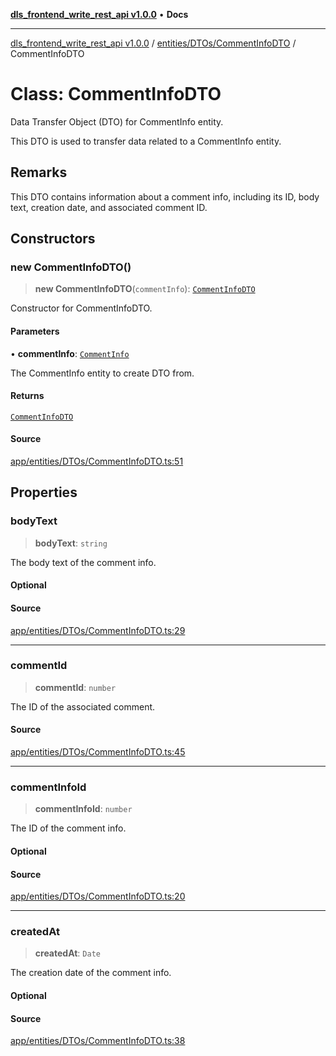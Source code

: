 [**dls_frontend_write_rest_api v1.0.0**](../../../../README.md) • **Docs**

***

[dls_frontend_write_rest_api v1.0.0](../../../../modules.md) / [entities/DTOs/CommentInfoDTO](../README.md) / CommentInfoDTO

# Class: CommentInfoDTO

Data Transfer Object (DTO) for CommentInfo entity.

This DTO is used to transfer data related to a CommentInfo entity.

## Remarks

This DTO contains information about a comment info, including its ID, body text,
creation date, and associated comment ID.

## Constructors

### new CommentInfoDTO()

> **new CommentInfoDTO**(`commentInfo`): [`CommentInfoDTO`](CommentInfoDTO.md)

Constructor for CommentInfoDTO.

#### Parameters

• **commentInfo**: [`CommentInfo`](../../../entities/CommentInfo/classes/CommentInfo.md)

The CommentInfo entity to create DTO from.

#### Returns

[`CommentInfoDTO`](CommentInfoDTO.md)

#### Source

[app/entities/DTOs/CommentInfoDTO.ts:51](https://github.com/No-Life-inc/dls_write_api/blob/3b6ede554338fca33854ae593d3c96d63a70eb98/app/entities/DTOs/CommentInfoDTO.ts#L51)

## Properties

### bodyText

> **bodyText**: `string`

The body text of the comment info.

#### Optional

#### Source

[app/entities/DTOs/CommentInfoDTO.ts:29](https://github.com/No-Life-inc/dls_write_api/blob/3b6ede554338fca33854ae593d3c96d63a70eb98/app/entities/DTOs/CommentInfoDTO.ts#L29)

***

### commentId

> **commentId**: `number`

The ID of the associated comment.

#### Source

[app/entities/DTOs/CommentInfoDTO.ts:45](https://github.com/No-Life-inc/dls_write_api/blob/3b6ede554338fca33854ae593d3c96d63a70eb98/app/entities/DTOs/CommentInfoDTO.ts#L45)

***

### commentInfoId

> **commentInfoId**: `number`

The ID of the comment info.

#### Optional

#### Source

[app/entities/DTOs/CommentInfoDTO.ts:20](https://github.com/No-Life-inc/dls_write_api/blob/3b6ede554338fca33854ae593d3c96d63a70eb98/app/entities/DTOs/CommentInfoDTO.ts#L20)

***

### createdAt

> **createdAt**: `Date`

The creation date of the comment info.

#### Optional

#### Source

[app/entities/DTOs/CommentInfoDTO.ts:38](https://github.com/No-Life-inc/dls_write_api/blob/3b6ede554338fca33854ae593d3c96d63a70eb98/app/entities/DTOs/CommentInfoDTO.ts#L38)

